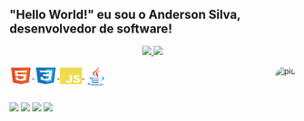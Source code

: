 <!--
### Hi there 👋

**A-Silva25/A-Silva25** is a ✨ _special_ ✨ repository because its `README.md` (this file) appears on your GitHub profile.

Here are some ideas to get you started:

- 🔭 I’m currently working on ...
- 🌱 I’m currently learning ...
- 👯 I’m looking to collaborate on ...
- 🤔 I’m looking for help with ...
- 💬 Ask me about ...
- 📫 How to reach me: ...
- 😄 Pronouns: ...
- ⚡ Fun fact: ...
-->

## "Hello World!" eu sou o Anderson Silva, desenvolvedor de software!
<div align="center">
  <a href="https://github.com/Andersonp-Silva25">
  <img height="150em" src="https://github-readme-stats.vercel.app/api?username=Andersonp-Silva25&show_icons=true&theme=tokyonight&include_all_commits=true&count_private=true"/>
  <img height="150em" src="https://github-readme-stats.vercel.app/api/top-langs/?username=Andersonp-Silva25&layout=compact&langs_count=7&theme=tokyonight"/>
</div>
<div style="display: inline_block"><br>
  <img align="center" alt="HTML" height="30" width="40" src="https://raw.githubusercontent.com/devicons/devicon/master/icons/html5/html5-original.svg">
  <img align="center" alt="CSS" height="30" width="40" src="https://raw.githubusercontent.com/devicons/devicon/master/icons/css3/css3-original.svg">
  <img align="center" alt="Js" height="30" width="40" src="https://raw.githubusercontent.com/devicons/devicon/master/icons/javascript/javascript-plain.svg">
  <img align="center" alt="Java" height="35" width="40" src="https://github.com/devicons/devicon/blob/master/icons/java/java-original.svg" />
  <img align="right" alt="pic" height="150" style="border-radius:50px;" src="https://forums.minecraftforge.net/uploads/monthly_2017_02/o5c6TIN.thumb.gif.267d193520c6b456b361c62a2e66848c.gif?width=676&height=676">
  <!--Animação antiga
    <img align="right" alt="pic" height="150" style="border-radius:50px;" src="https://i.picasion.com/pic92/fa0a62f7cf2352fab7e8ed9132712071.gif?width=676&height=676">-->
</div>
  
  ##
 
<div> 
  <a href="https://instagram.com/andersonp.sillva" target="_blank"><img src="https://img.shields.io/badge/-Instagram-%23E4405F?style=for-the-badge&logo=instagram&logoColor=white" target="_blank"></a>
  <a href = "mailto:andersonp.silva25@gmail.com"><img src="https://img.shields.io/badge/-Gmail-%23333?style=for-the-badge&logo=gmail&logoColor=white" target="_blank"></a>
  <a href="https://www.linkedin.com/in/ap-silva/" target="_blank"><img src="https://img.shields.io/badge/-LinkedIn-%230077B5?style=for-the-badge&logo=linkedin&logoColor=white" target="_blank"></a> 
  <a href="#" target="_blank"><img src="https://img.shields.io/badge/Discord-7289DA?style=for-the-badge&logo=discord&logoColor=white" target="_blank"></a>
 
  
 
</div>
